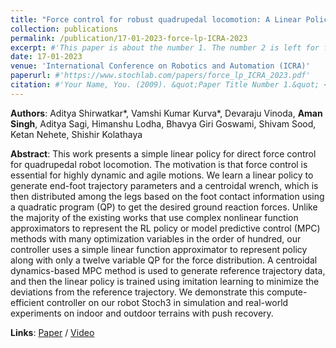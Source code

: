 ```yaml
---
title: "Force control for robust quadrupedal locomotion: A Linear Policy approach"
collection: publications
permalink: /publication/17-01-2023-force-lp-ICRA-2023
excerpt: #'This paper is about the number 1. The number 2 is left for future work.'
date: 17-01-2023
venue: 'International Conference on Robotics and Automation (ICRA)'
paperurl: #'https://www.stochlab.com/papers/force_lp_ICRA_2023.pdf'
citation: #'Your Name, You. (2009). &quot;Paper Title Number 1.&quot; <i>Journal 1</i>. 1(1).'
---
```


**Authors**: Aditya Shirwatkar\*, Vamshi Kumar Kurva\*, Devaraju Vinoda, **Aman Singh**, Aditya Sagi, Himanshu Lodha, Bhavya Giri Goswami, Shivam Sood, Ketan Nehete, Shishir Kolathaya

**Abstract**: This work presents a simple linear policy for direct force control for quadrupedal robot locomotion. The motivation
is that force control is essential for highly dynamic and agile motions. We learn a linear policy to generate end-foot trajectory
parameters and a centroidal wrench, which is then distributed among the legs based on the foot contact information using a
quadratic program (QP) to get the desired ground reaction forces. Unlike the majority of the existing works that use
complex nonlinear function approximators to represent the RL policy or model predictive control (MPC) methods with many
optimization variables in the order of hundred, our controller uses a simple linear function approximator to represent policy
along with only a twelve variable QP for the force distribution. A centroidal dynamics-based MPC method is used to generate
reference trajectory data, and then the linear policy is trained using imitation learning to minimize the deviations from the
reference trajectory. We demonstrate this compute-efficient controller on our robot Stoch3 in simulation and real-world
experiments on indoor and outdoor terrains with push recovery.

**Links**: [Paper](https://www.stochlab.com/papers/force_lp_ICRA_2023.pdf) / [Video](https://www.youtube.com/watch?v=k89QdImcqdo)